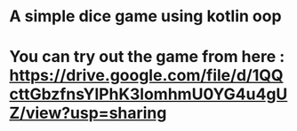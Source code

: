 # A simple dice game using kotlin oop

# You can try out the game from here : https://drive.google.com/file/d/1QQcttGbzfnsYlPhK3lomhmU0YG4u4gUZ/view?usp=sharing
